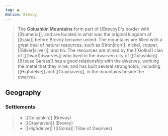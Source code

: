 ```yaml
---
tag: ⛰️️
Nation: Brevoy
---
```

> The **Golushkin Mountains** form part of [[Brevoy]]'s border with [[Numeria]], and are located in what was the original kingdom of [[Issia]] before Brevoy became united.
> The mountains are filled with a great deal of natural resources, such as [[Iron|iron]], nickel, copper, [[Silver|silver]], and tin. The resources are mined by the [[Golka]] clan of [[Dwarf|dwarves]] who lived in the dwarven city of [[Golushkin]]. [[House Garess]] has a good relationship with the dwarves, working the metal that they mine, and has built several strongholds, including [[Highdelve]] and [[Grayhaven]], in the mountains beside the dwarves.


## Geography





### Settlements

> - [[Golushkin]] (Brevoy)
> - [[Grayhaven]] (Brevoy)
> - [[Highdelve]] ([[Golka]] Tribe of Dwarves)










